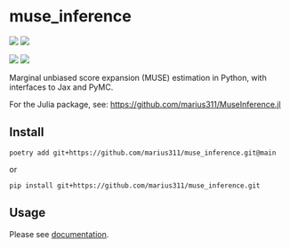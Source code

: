 # muse_inference

[![](https://img.shields.io/badge/documentation-latest-blue.svg)](https://cosmicmar.com/muse_inference) [![](https://img.shields.io/badge/source-github-blue)](https://github.com/marius311/muse_inference)

[![](https://github.com/marius311/muse_inference/actions/workflows/doctests.yml/badge.svg)](https://github.com/marius311/muse_inference/actions/workflows/doctests.yml)
[![](https://github.com/marius311/muse_inference/actions/workflows/pytests.yml/badge.svg)](https://github.com/marius311/muse_inference/actions/workflows/pytests.yml)

Marginal unbiased score expansion (MUSE) estimation in Python, with interfaces to Jax and PyMC. 

For the Julia package, see: https://github.com/marius311/MuseInference.jl

## Install

```
poetry add git+https://github.com/marius311/muse_inference.git@main
```
or
```
pip install git+https://github.com/marius311/muse_inference.git
```

## Usage

Please see [documentation](https://cosmicmar.com/muse_inference).